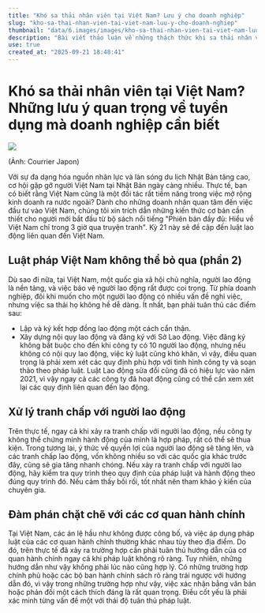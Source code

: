 ```yaml
---
title: "Khó sa thải nhân viên tại Việt Nam? Lưu ý cho doanh nghiệp"
slug: "kho-sa-thai-nhan-vien-tai-viet-nam-luu-y-cho-doanh-nghiep"
thumbnail: "data/6.images/images/kho-sa-thai-nhan-vien-tai-viet-nam-luu-y-cho-doanh-nghiep.webp"
description: "Bài viết thảo luận về những thách thức khi sa thải nhân viên tại Việt Nam do luật lao động chặt chẽ, nhấn mạnh tầm quan trọng của việc tuân thủ quy định và xử lý tranh chấp lao động."
use: true
created_at: "2025-09-21 18:48:41"
---
```


# Khó sa thải nhân viên tại Việt Nam? Những lưu ý quan trọng về tuyển dụng mà doanh nghiệp cần biết

![](/images/20250921-00000001-courrier-000-2-view.webp)

(Ảnh: Courrier Japon)

Với sự đa dạng hóa nguồn nhân lực và làn sóng du lịch Nhật Bản tăng cao, cơ hội gặp gỡ người Việt Nam tại Nhật Bản ngày càng nhiều. Thực tế, bạn có biết rằng Việt Nam cũng là một đối tác rất tiềm năng trong việc mở rộng kinh doanh ra nước ngoài? Dành cho những doanh nhân quan tâm đến việc đầu tư vào Việt Nam, chúng tôi xin trích dẫn những kiến thức cơ bản cần thiết cho người mới bắt đầu từ bộ sách nổi tiếng "Phiên bản đầy đủ: Hiểu về Việt Nam chỉ trong 3 giờ qua truyện tranh". Kỳ 21 này sẽ đề cập đến luật lao động liên quan đến Việt Nam.

## Luật pháp Việt Nam không thể bỏ qua (phần 2)

Dù sao đi nữa, tại Việt Nam, một quốc gia xã hội chủ nghĩa, người lao động là nền tảng, và việc bảo vệ người lao động rất được coi trọng. Từ phía doanh nghiệp, đôi khi muốn cho một người lao động có nhiều vấn đề nghỉ việc, nhưng việc sa thải họ không hề dễ dàng.
Ít nhất, bạn phải tuân thủ các điểm sau:
*   Lập và ký kết hợp đồng lao động một cách cẩn thận.
*   Xây dựng nội quy lao động và đăng ký với Sở Lao động.
Việc đăng ký không bắt buộc cho đến khi công ty có 10 người lao động, nhưng nếu không có nội quy lao động, việc kỷ luật cũng khó khăn, vì vậy, điều quan trọng là phải xem xét các quy định phù hợp với tình hình công ty và soạn thảo theo pháp luật.
Luật Lao động sửa đổi cũng đã có hiệu lực vào năm 2021, vì vậy ngay cả các công ty đã hoạt động cũng có thể cần xem xét lại các quy định liên quan đến lao động.

## Xử lý tranh chấp với người lao động

Trên thực tế, ngay cả khi xảy ra tranh chấp với người lao động, nếu công ty không thể chứng minh hành động của mình là hợp pháp, rất có thể sẽ thua kiện. Trong tương lai, ý thức về quyền lợi của người lao động sẽ tăng lên, và các tranh chấp lao động, vốn không nhiều so với các quốc gia khác trước đây, cũng sẽ gia tăng nhanh chóng.
Nếu xảy ra tranh chấp với người lao động, hãy kiểm tra quy trình theo quy định của pháp luật và hành động theo đúng quy trình đó. Nếu cảm thấy bối rối, tốt nhất nên tham khảo ý kiến của chuyên gia.

## Đàm phán chặt chẽ với các cơ quan hành chính

Tại Việt Nam, các án lệ hầu như không được công bố, và việc áp dụng pháp luật của các cơ quan hành chính thường khác nhau tùy theo địa điểm. Do đó, trên thực tế đã xảy ra trường hợp cần phải tuân thủ hướng dẫn của cơ quan hành chính ngay cả khi pháp luật không rõ ràng.
Tuy nhiên, những hướng dẫn như vậy không phải lúc nào cũng hợp lý. Có những trường hợp chính phủ hoặc các bộ ban hành chính sách rõ ràng trái ngược với hướng dẫn đó, vì vậy trong những trường hợp như vậy, việc xác nhận bằng văn bản hoặc phản đối một cách thích đáng là rất quan trọng. Điều cốt yếu là phải xác minh từng vấn đề một với thái độ tuân thủ pháp luật.